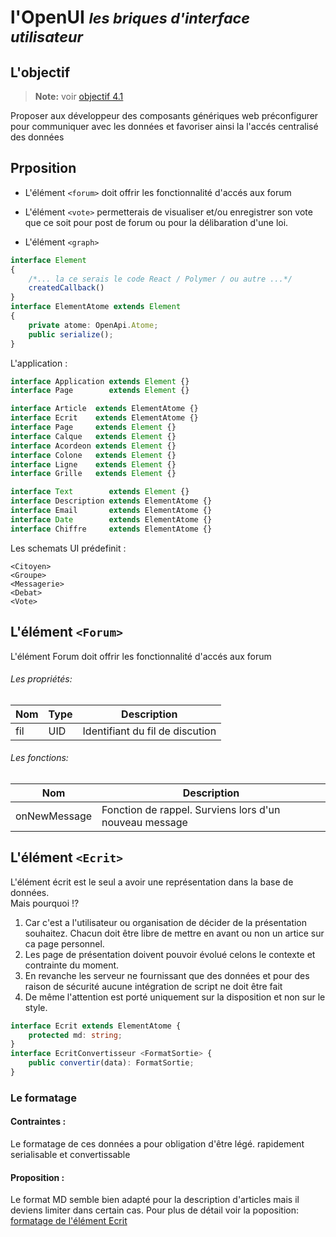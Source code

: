 
l'OpenUI
<small>*les briques d'interface utilisateur*</small>
===

## L'objectif

> **Note:** voir [objectif 4.1](../../CDF.md)

Proposer aux développeur des composants génériques web
préconfigurer pour communiquer avec les données et favoriser
ainsi la l'accés centralisé des données

## Prposition

- L'élément ```<forum>``` doit offrir les fonctionnalité
 d'accés aux forum

- L'élément ```<vote>``` permetterais de visualiser et/ou
  enregistrer son vote que ce soit pour post de forum ou
  pour la délibaration d'une loi.

- L'élément ```<graph>```

```typescript
interface Element
{
    /*... la ce serais le code React / Polymer / ou autre ...*/
    createdCallback()
}
interface ElementAtome extends Element
{
    private atome: OpenApi.Atome;
    public serialize();
}
```

L'application :

```typescript
interface Application extends Element {}
interface Page        extends Element {}
```

```typescript
interface Article  extends ElementAtome {}
interface Ecrit    extends ElementAtome {}
interface Page     extends Element {}
interface Calque   extends Element {}
interface Acordeon extends Element {}
interface Colone   extends Element {}
interface Ligne    extends Element {}
interface Grille   extends Element {}
```

```typescript
interface Text        extends Element {}
interface Description extends ElementAtome {}  
interface Email       extends ElementAtome {}
interface Date        extends ElementAtome {}
interface Chiffre     extends ElementAtome {}
```

Les schemats UI prédefinit :

```
<Citoyen>
<Groupe>
<Messagerie>
<Debat>
<Vote>
```

## L'élément `<Forum>`

L'élément Forum doit offrir les fonctionnalité
d'accés aux forum

###### Les propriétés:

Nom       | Type | Description 
--------- | ---- | -----------------------------
fil       | UID  | Identifiant du fil de discution

###### Les fonctions:

Nom       | Description 
--------- | ----------------------------
onNewMessage | Fonction de rappel. Surviens lors d'un nouveau message


## L'élément `<Ecrit>`

L'élément écrit est le seul a avoir une représentation dans la base de données. \
Mais pourquoi !?

1. Car c'est a l'utilisateur ou organisation de décider de la présentation
souhaitez. Chacun doit être libre de mettre en avant ou non un artice sur
ca page personnel.
2. Les page de présentation doivent pouvoir évolué celons le contexte
et contrainte du moment.
3. En revanche les serveur ne fournissant que des données et
pour des raison de sécurité aucune intégration de script ne doit être fait
4. De même l'attention est porté uniquement sur la disposition et non sur le
style.


```ts
interface Ecrit extends ElementAtome {
    protected md: string;
}
interface EcritConvertisseur <FormatSortie> {
    public convertir(data): FormatSortie;
}
```

### Le formatage

#### Contraintes :
Le formatage de ces données a pour obligation d'être légé. rapidement serialisable et convertissable

#### Proposition :

Le format MD semble bien adapté pour la description d'articles mais il deviens limiter dans certain cas.
Pour plus de détail voir la poposition: [formatage de l'élément Ecrit](OpenUI-Ecrit.md)
